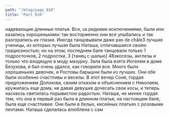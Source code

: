 ```yaml
---
path: "/blog/page_810"
title: "Part 810"
---
```


надевающие длинные платья. Все, за редкими исключениями, были или казались хорошенькими: так восторженно они все улыбались и так разгорались их глазки. Иногда танцовывали даже pas de châle3 лучшие ученицы, из которых лучшая была Наташа, отличавшаяся своею грациозностью; но на этом, последнем бале танцовали только 1 подросточков,
2 подростки,
3 [танец с шалью]
48экосезы, англезы и только что входящую в моду мазурку. Зала была взята Иогелем в доме Безухова, и бал очень удался, как говорили все. Много было хорошеньких девочек, и Ростовы барышни были из лучших. Они обе были особенно счастливы и веселы. В этот вечер Соня, гордая предложением Долохова, своим отказом и объяснением с Николаем, кружилась еще дома, не давая девушке дочесать свои косы, и теперь насквозь светилась порывистою радостью.
Наташа, не менее гордая тем, что она в первый раз была в длинном платье, на настоящем бале, была еще счастливее. Они были в белых, кисейных платьях с розовыми лентами.
Наташа сделалась влюблена с сам
